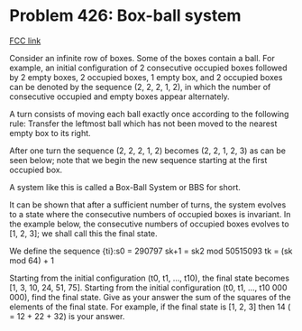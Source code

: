 # Problem 426: Box-ball system

[FCC link](https://www.freecodecamp.org/learn/coding-interview-prep/project-euler/problem-426-box-ball-system)

Consider an infinite row of boxes. Some of the boxes contain a ball. For
example, an initial configuration of 2 consecutive occupied boxes followed by 2
empty boxes, 2 occupied boxes, 1 empty box, and 2 occupied boxes can be denoted
by the sequence (2, 2, 2, 1, 2), in which the number of consecutive occupied and
empty boxes appear alternately.

A turn consists of moving each ball exactly once according to the following
rule: Transfer the leftmost ball which has not been moved to the nearest empty
box to its right.

After one turn the sequence (2, 2, 2, 1, 2) becomes (2, 2, 1, 2, 3) as can be
seen below; note that we begin the new sequence starting at the first occupied
box.

A system like this is called a Box-Ball System or BBS for short.

It can be shown that after a sufficient number of turns, the system evolves to a
state where the consecutive numbers of occupied boxes is invariant. In the
example below, the consecutive numbers of occupied boxes evolves to \[1, 2, 3\];
we shall call this the final state.

We define the sequence {ti}:s0 = 290797 sk+1 = sk2 mod 50515093 tk = (sk
mod 64) + 1

Starting from the initial configuration (t0, t1, …, t10), the final state
becomes \[1, 3, 10, 24, 51, 75\]. Starting from the initial configuration (t0,
t1, …, t10 000 000), find the final state. Give as your answer the sum of the
squares of the elements of the final state. For example, if the final state is
\[1, 2, 3\] then 14 ( = 12 + 22 + 32) is your answer.

